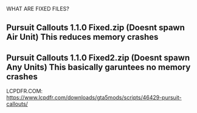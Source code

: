 WHAT ARE FIXED FILES?

Pursuit Callouts 1.1.0 Fixed.zip (Doesnt spawn Air Unit) This reduces memory crashes
----------------------------------------------------

Pursuit Callouts 1.1.0 Fixed2.zip (Doesnt spawn Any Units) This basically garuntees no memory crashes 
----------------------------------------------------

LCPDFR.COM: https://www.lcpdfr.com/downloads/gta5mods/scripts/46429-pursuit-callouts/
